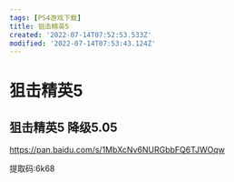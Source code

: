 ```yaml
---
tags: [PS4游戏下载]
title: 狙击精英5
created: '2022-07-14T07:52:53.533Z'
modified: '2022-07-14T07:53:43.124Z'
---
```


# 狙击精英5

## 狙击精英5 降级5.05

https://pan.baidu.com/s/1MbXcNv6NURGbbFQ6TJWOqw

提取码:6k68
